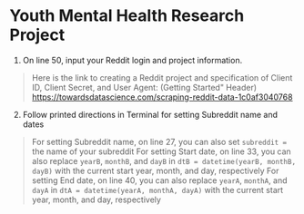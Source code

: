 # Youth Mental Health Research Project
1. On line 50, input your Reddit login and project information. 
>Here is the link to creating a Reddit project and specification of Client ID, Client Secret, and User Agent: 
>(Getting Started" Header) https://towardsdatascience.com/scraping-reddit-data-1c0af3040768
2. Follow printed directions in Terminal for setting Subreddit name and dates
>For setting Subreddit name, on line 27, you can also set `subreddit =` the name of your subreddit
>For setting Start date, on line 33, you can also replace `yearB`, `monthB`, and `dayB` in `dtB = datetime(yearB, monthB, dayB)` with the current start year, month, and day, respectively
>For setting End date, on line 40, you can also replace `yearA`, `monthA`, and `dayA` in `dtA = datetime(yearA, monthA, dayA)` with the current start year, month, and day, respectively
 
